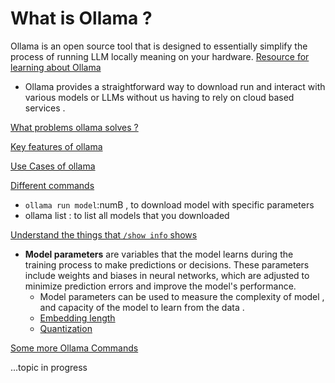 # What is Ollama ?
Ollama is an open source tool that is designed to essentially simplify the process of running LLM locally meaning on your hardware. 
[Resource for learning about Ollama](https://youtu.be/GWB9ApTPTv4?si=t_BxY0x4EAc2cL6v)
- Ollama provides a straightforward way to download run and interact with various models or LLMs without us having to rely on cloud based services .

[What problems ollama solves ?](https://youtu.be/GWB9ApTPTv4?si=ST0YqXhx07bcZY4s&t=530)

[Key features of ollama](https://youtu.be/GWB9ApTPTv4?si=Uu-sYk4eWQq3iQDn&t=793)

[Use Cases of ollama](https://youtu.be/GWB9ApTPTv4?si=EiLQjHFcD4VaT0s8)

[Different commands](https://youtu.be/GWB9ApTPTv4?si=z8TBayoeUjy0cfIT&t=1440)

-  `ollama run model`:numB , to download model with specific parameters
- ollama list : to list all models that you downloaded

[Understand the things that `/show info` shows](https://youtu.be/GWB9ApTPTv4?si=MEEWcRP0sVfsseUp&t=2053)
- **Model parameters** are variables that the model learns during the training process to make predictions or decisions. These parameters include weights and biases in neural networks, which are adjusted to minimize prediction errors and improve the model's performance.
  - Model parameters can be used to measure the complexity of model , and capacity of the model to learn from the data .
  - [Embedding length](https://youtu.be/GWB9ApTPTv4?si=slOB4oSe9EvbezMF&t=2291)
  - [Quantization](https://youtu.be/GWB9ApTPTv4?si=YrUXLirO6dgbQjeg&t=2367)
  
[Some more Ollama Commands](https://youtu.be/GWB9ApTPTv4?si=jSiB47IfJ8oRa8iN&t=2640)

...topic in progress 